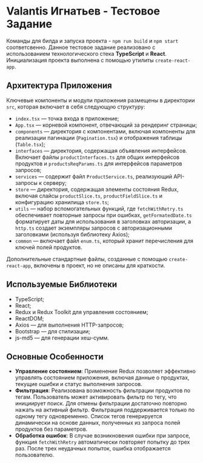 # Valantis Игнатьев - Тестовое Задание


Команды для билда и запуска проекта - `npm run build` и `npm start` соответсвенно.
Данное тестовое задание реализовано с использованием технологического стека **TypeScript** и **React**. Инициализация проекта выполнена с помощью утилиты `create-react-app`.

## Архитектура Приложения

Ключевые компоненты и модули приложения размещены в директории `src`, которая включает в себя следующую структуру:

- `index.tsx` — точка входа в приложение;
- `App.tsx` — корневой компонент, отвечающий за рендеринг страницы;
- `components` — директория с компонентами, включая компоненты для реализации пагинации (`Pagination.tsx`) и отображения таблицы (`Table.tsx`);
- `interfaces` — директория, содержащая объявления интерфейсов. Включает файлы `productInterfaces.ts` для общих интерфейсов продуктов и `productsReqParams.ts` для интерфейсов параметров запросов;
- `services` — содержит файл `ProductService.ts`, реализующий API-запросы к серверу;
- `store` — директория, содержащая элементы состояния Redux, включая слайсы `productSlice.ts`, `productFieldSlice.ts` и конфигурацию хранилища `store.ts`;
- `utils` — набор вспомогательных функций, где `fetchWithRetry.ts` обеспечивает повторные запросы при ошибках, `getFormatedDate.ts` форматирует даты для использования в заголовках авторизации, а `http.ts` создает экземпляры запросов с авторизационными заголовками (используя библиотеку Axios);
- `common` — включает файл `enum.ts`, который хранит перечисления для ключей полей продуктов.

Дополнительные стандартные файлы, созданные с помощью `create-react-app`, включены в проект, но не описаны для краткости.

## Используемые Библиотеки

- TypeScript;
- React;
- Redux и Redux Toolkit для управления состоянием;
- ReactDOM;
- Axios — для выполнения HTTP-запросов;
- Bootstrap — для стилизации;
- js-md5 — для генерации хеш-сумм.

## Основные Особенности

- **Управление состоянием**: Применение Redux позволяет эффективно управлять состоянием приложения, включая данные о продуктах, текущие ошибки и статус выполнения запросов.
- **Фильтрация**: Реализована возможность фильтрации продуктов по тегам. Пользователь может активировать фильтр по тегу, что инициирует поиск. Для отмены фильтрации достаточно повторно нажать на активный фильтр. Фильтрация поддерживается только по одному тегу одновременно. Список тегов генерируется динамически на основе данных, полученных из запроса полей продуктов без параметров.
- **Обработка ошибок**: В случае возникновения ошибки при запросе, функция `fetchWithRetry` автоматически повторяет попытку до трех раз. После трех неудачных попыток, ошибка отображается пользователю.

